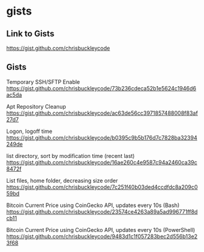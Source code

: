 # gists

## Link to Gists

https://gist.github.com/chrisbuckleycode

## Gists

Temporary SSH/SFTP Enable
https://gist.github.com/chrisbuckleycode/73b236cdeca52b1e5624c1946d6ac5da

Apt Repository Cleanup
https://gist.github.com/chrisbuckleycode/ac63de56cc3971857488008f83af27d7

Logon, logoff time
https://gist.github.com/chrisbuckleycode/b0395c9b5b176d7c7828ba32394249de

list directory, sort by modification time (recent last)
https://gist.github.com/chrisbuckleycode/16ae260c4e9587c94a2460ca39c8472f

List files, home folder, decreasing size order
https://gist.github.com/chrisbuckleycode/7c251f40b03ded4ccdfdc8a209c059bd

Bitcoin Current Price using CoinGecko API, updates every 10s (Bash)
https://gist.github.com/chrisbuckleycode/23574ce4263a89a5ad996771ff8dcb11

Bitcoin Current Price using CoinGecko API, updates every 10s (PowerShell)
https://gist.github.com/chrisbuckleycode/9483d1c1f057283bec2d556b13e23f68
